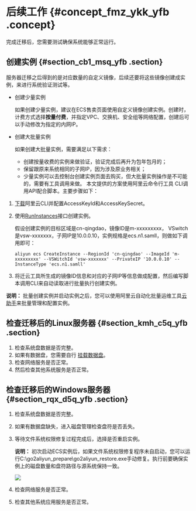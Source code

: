 # 后续工作 {#concept_fmz_ykk_yfb .concept}

完成迁移后，您需要测试确保系统能够正常运行。

## 创建实例 {#section_cb1_msq_yfb .section}

服务器迁移之后得到的是对应数量的自定义镜像，后续还要将这些镜像创建成实例，来进行系统验证测试等。

-   创建少量实例

    如果创建少量实例，建议在ECS售卖页面使用自定义镜像创建实例。创建时，计费方式选择**按量付费**，并指定VPC、交换机、安全组等网络配置，创建后可以手动修改为指定的内网IP。

-   创建大批量实例

    如果创建大批量实例，需要满足以下需求：

    -   创建按量收费的实例来做验证，验证完成后再升为包年包月的；
    -   保留跟原来系统相同的子网IP，因为涉及原业务相关；
    -   少量实例可以去控制台创建实例页面去购买，但大批量实例操作是不可能的，需要有工具调用来做。
    本文提供的方案使用阿里云命令行工具 CLI调用API配合脚本。主要步骤如下：


1.  [下载](https://help.aliyun.com/document_detail/66653.html)阿里云CLI并配置AccessKeyId和AccessKeySecret。

2.  使用[RunInstances](../../../../cn.zh-CN/API参考/实例/RunInstances.md#)接口创建实例。

    假设创建实例的目标区域是cn-qingdao，镜像ID是m-xxxxxxxxx， VSwitch是vsw-xxxxxxx，子网IP是10.0.0.10，实例规格是ecs.n1.samll，则做如下调用即可：

    ```
    aliyun ecs CreateInstance --RegionId 'cn-qingdao' --ImageId 'm-xxxxxxxxx' --VSWitchId 'vsw-xxxxxxx' --PrivateIP '10.0.0.10' --InstanceType 'ecs.n1.samll'
    ```

3.  将迁云工具所生成的镜像ID信息和对应的子网IP等信息做成配置，然后编写脚本调用CLI来自动读取进行批量执行创建实例。


**说明：** 批量创建实例并启动实例之后，您可以使用阿里云自动化批量运维工具[云助手](../../../../cn.zh-CN/产品简介/云助手.md#)来批量管理和配置实例。

## 检查迁移后的Linux服务器 {#section_kmh_c5q_yfb .section}

1.  检查系统盘数据是否完整。
2.  如果有数据盘，您需要自行 [挂载数据盘](https://help.aliyun.com/document_detail/25446.html#concept-llz-b4c-ydb)。
3.  检查网络服务是否正常。
4.  然后检查其他系统服务是否正常。

## 检查迁移后的Windows服务器 {#section_rqx_d5q_yfb .section}

1.  检查系统盘数据是否完整。
2.  如果有数据盘缺失，进入磁盘管理检查盘符是否丢失。
3.  等待文件系统权限修复过程完成后，选择是否重启实例。

    **说明：** 初次启动ECS实例后，如果文件系统权限修复程序未自启动，您可以运行C:\\go2aliyun\_prepare\\go2aliyun\_restore.exe手动修复。执行前要确保实例上的磁盘数量和盘符路径与源系统保持一致。

    ![](http://static-aliyun-doc.oss-cn-hangzhou.aliyuncs.com/assets/img/65307/154389591233397_zh-CN.png)

4.  检查网络服务是否正常。
5.  检查其他系统应用服务是否正常。

